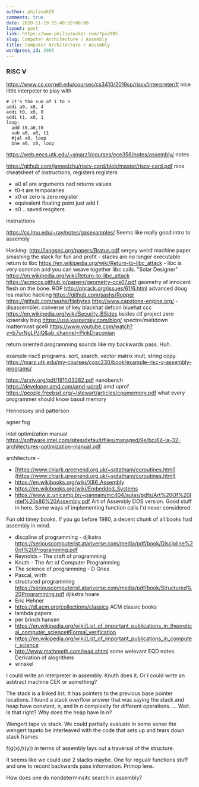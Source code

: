 ```yaml
---
author: philzook58
comments: true
date: 2020-11-19 15:49:32+00:00
layout: post
link: https://www.philipzucker.com/?p=2995
slug: Computer Architecture / Assembly
title: Computer Architecture / Assembly
wordpress_id: 2995
---
```




### RISC V
https://www.cs.cornell.edu/courses/cs3410/2019sp/riscv/interpreter/# nice little interpeter to play with



```riscv
# it's the sum of 1 to n
addi a0, x0, 4
addi t0, x0, 0
addi t1, x0, 1
loop:
  add t0,a0,t0
  sub a0, a0, t1
  #jal x0, loop
  bne a0, x0, loop
```

<https://web.eecs.utk.edu/~smarz1/courses/ece356/notes/assembly/> notes

<https://github.com/jameslzhu/riscv-card/blob/master/riscv-card.pdf> nice cheatsheet of instructions, registers
registers
- a0 a1 are arguments nad returns values
- t0-t are temporaries
- x0 or zero is zero register
- equivalent floating point just add f.
- s0 .. saved resgiters

instructions




https://cs.lmu.edu/~ray/notes/gasexamples/ Seems like really good intro to assembly

Hacking:
http://langsec.org/papers/Bratus.pdf sergey weird machine paper
smashing the stack for fun and profit - stacks are no longer executable
return to libc https://en.wikipedia.org/wiki/Return-to-libc_attack - libc is very common and
you can weave together libc calls. "Solar Designer"
https://en.wikipedia.org/wiki/Return-to-libc_attack
https://acmccs.github.io/papers/geometry-ccs07.pdf geometry of innocent flesh on the bone. ROP
http://phrack.org/issues/61/6.html advanced doug lea malloc hacking
https://github.com/sashs/Ropper
https://github.com/sashs/filebytes
http://www.capstone-engine.org/ - disassembler. converse of key
blackhat
defcon
bluehat
ccc
https://en.wikipedia.org/wiki/Security_BSides bsides
ctf
project zero
kpaersky blog https://usa.kaspersky.com/blog/
spectre/meltdown
mattermost gce8
https://www.youtube.com/watch?v=b7urNgLPJiQ&ab_channel=PinkDraconian

return oriented programming sounds like my backwards pass.
Huh.


example risc5 programs. sort, search. vector matrix mult, string copy.
https://marz.utk.edu/my-courses/cosc230/book/example-risc-v-assembly-programs/

https://arxiv.org/pdf/1911.03282.pdf nanobench
https://developer.amd.com/amd-uprof/ amd uprof
https://people.freebsd.org/~lstewart/articles/cpumemory.pdf what every programmer should know baout memory


Hennessey and patterson

agner fog

intel optimization manual https://software.intel.com/sites/default/files/managed/9e/bc/64-ia-32-architectures-optimization-manual.pdf

architecture -  

  * [https://www.chiark.greenend.org.uk/~sgtatham/coroutines.html](https://www.chiark.greenend.org.uk/~sgtatham/coroutines.html)
  * https://en.wikibooks.org/wiki/X86_Assembly
  * https://en.wikibooks.org/wiki/Embedded_Systems
  * https://www.ic.unicamp.br/~pannain/mc404/aulas/pdfs/Art%20Of%20Intel%20x86%20Assembly.pdf Art of Assembly DOS version. Good stuff in here. Some ways of implementing function calls I'd never considered

Fun old timey books. If you go before 1980, a decent chunk of all books had assembly in mind.

  * discpline of programming - djikstra https://seriouscomputerist.atariverse.com/media/pdf/book/Discipline%20of%20Programming.pdf
  * Reynolds - The craft of programming
  * Knuth - The Art of Computer Programming
  * The science of programming - D Gries
  * Pascal, wirth
  * structured programming https://seriouscomputerist.atariverse.com/media/pdf/book/Structured%20Programming.pdf djikstra hoare
  * Eric Hehner
  * https://dl.acm.org/collections/classics ACM classic books
  * lambda papers
  * per brinch hansen
  * https://en.wikipedia.org/wiki/List_of_important_publications_in_theoretical_computer_science#Formal_verification
  * https://en.wikipedia.org/wiki/List_of_important_publications_in_computer_science
  * http://www.mathmeth.com/read.shtml some welevant EQD notes. Derivation of alogrithms
  * winskel 

  
I could write an interpreter in assembly. Knuth does it. Or I could write an asbtract machine CEK or something?

The stack is a linked list. It has pointers to the previous base pointer locations.   I found a stack overflow answer that was saying the stack and heap have constant, n, and ln n complexity for different operations. ... Wait. Is that right? Why does the heap have ln n?

Wengert tape vs stack. We could partially evaluate in some sense the wengert tapeto be interleaved with the code that sets up and tears down stack frames

f(g(x),h(y)) in terms of assembly lays out a traversal of the structure.

It seems like we could use 2 stacks maybe. One for regualr functions stuff and one to record backwards pass information. Primop lens.

How does one do nondeterminsitc search in assembly?

